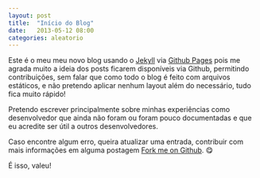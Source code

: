 ```yaml
---
layout: post
title:  "Início do Blog"
date:   2013-05-12 08:00
categories: aleatorio
---
```


Este é o meu meu novo blog usando o [Jekyll](http://jekyllrb.com/) via [Github Pages](http://pages.github.com/) pois me agrada muito a ideia dos posts ficarem disponíveis via Github, permitindo contribuições, sem falar que como todo o blog é feito com arquivos estáticos, e não pretendo aplicar nenhum layout além do necessário, tudo fica muito rápido!

Pretendo escrever principalmente sobre minhas experiências como desenvolvedor que ainda não foram ou foram pouco documentadas e que eu acredite ser útil a outros desenvolvedores.

Caso encontre algum erro, queira atualizar uma entrada, contribuir com mais informações em alguma postagem [Fork me on Github](https://github.com/samuelsimoes/samuelsimoes.github.com). :yum:

É isso, valeu!

